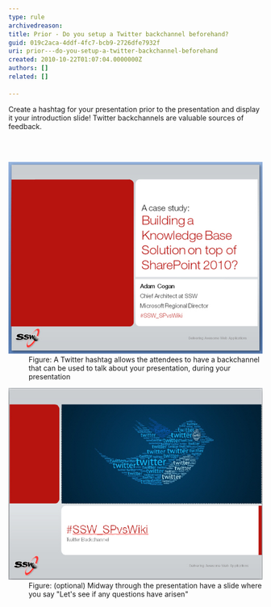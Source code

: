 ```yaml
---
type: rule
archivedreason: 
title: Prior - Do you setup a Twitter backchannel beforehand?
guid: 019c2aca-4ddf-4fc7-bcb9-2726dfe7932f
uri: prior---do-you-setup-a-twitter-backchannel-beforehand
created: 2010-10-22T01:07:04.0000000Z
authors: []
related: []

---
```



Create a hashtag for your presentation prior to the presentation and display it your introduction slide! Twitter backchannels are valuable sources of feedback.

<br><excerpt class='endintro'></excerpt><br>

  <dl class="image">
    <dt><img src="PPTwit.jpg" alt="" /> </dt>
    <dd>Figure: A Twitter hashtag allows the attendees to have a backchannel that can be used to talk about your presentation, during your presentation</dd>
</dl>
<dl class="image">
    <dt><img src="PPTwit2.jpg" alt="" /> </dt>
    <dd>Figure: (optional) Midway through the presentation have a slide where you say "Let's see if any questions have arisen"</dd>
</dl>



